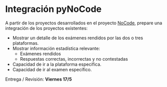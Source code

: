 # Integración pyNoCode

A partir de los proyectos desarrollados en el proyecto [NoCode](/retos/04-noCode.md), prepare una integración de los proyectos existentes:

- Mostrar un detalle de los exámenes rendidos por las dos o tres plataformas.
- Mostrar información estadística relevante:
  - Exámenes rendidos
  - Respuestas correctas, incorrectas y no contestadas
- Capacidad de ir a la plataforma específica.
- Capacidad de ir al examen específico.


Entrega / Revisión: **Viernes 17/5**
